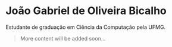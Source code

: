 # João Gabriel de Oliveira Bicalho
Estudante de graduação em Ciência da Computação pela UFMG.

>More content will be added soon...
